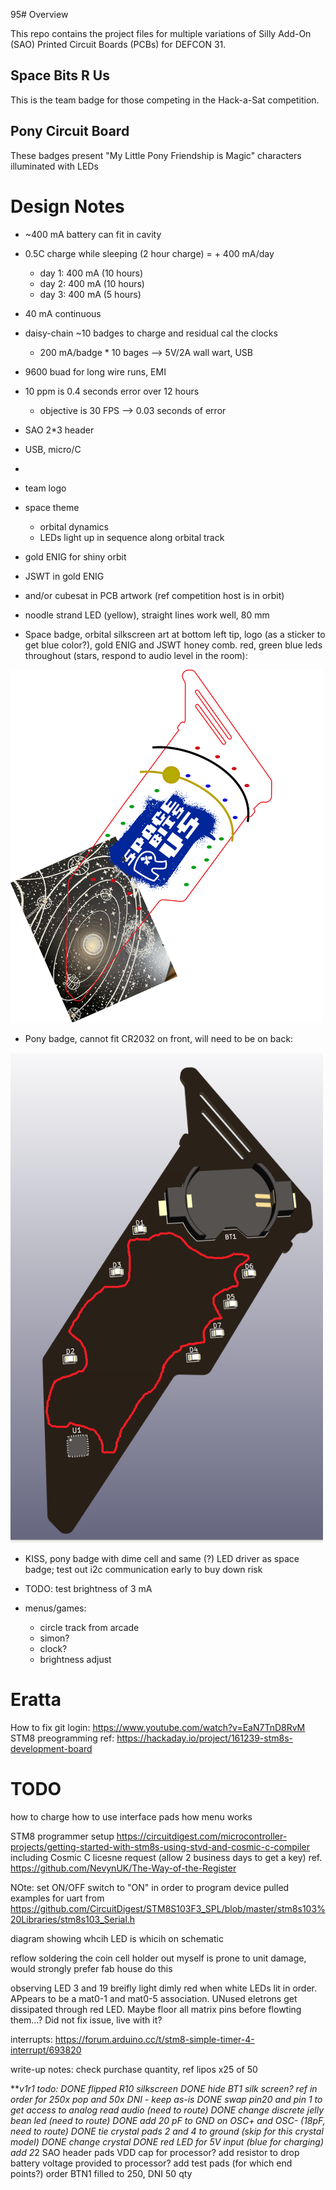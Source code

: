 95# Overview

This repo contains the project files for multiple variations of Silly Add-On (SAO) Printed Circuit Boards (PCBs) for DEFCON 31.

## Space Bits R Us

This is the team badge for those competing in the Hack-a-Sat competition.

## Pony Circuit Board

These badges present "My Little Pony Friendship is Magic" characters illuminated with LEDs

# Design Notes

- ~400 mA battery can fit in cavity
- 0.5C charge while sleeping (2 hour charge) = + 400 mA/day
    - day 1: 400 mA (10 hours)
    - day 2: 400 mA (10 hours)
    - day 3: 400 mA (5 hours)
- 40 mA continuous

- daisy-chain ~10 badges to charge and residual cal the clocks
    - 200 mA/badge * 10 bages --> 5V/2A wall wart, USB
- 9600 buad for long wire runs, EMI
- 10 ppm is 0.4 seconds error over 12 hours
    - objective is 30 FPS --> 0.03 seconds of error

- SAO 2*3 header
- USB, micro/C
- 

- team logo
- space theme
    - orbital dynamics
    - LEDs light up in sequence along orbital track
- gold ENIG for shiny orbit
- JSWT in gold ENIG
- and/or cubesat in PCB artwork (ref competition host is in orbit)
- noodle strand LED (yellow), straight lines work well, 80 mm

- Space badge, orbital silkscreen art at bottom left tip, logo (as a sticker to get blue color?), gold ENIG and JSWT honey comb.  red, green blue leds throughout (stars, respond to audio level in the room):

<img alt="alt_text" width="500px" src="doc\ideas_space_bits\img\DC31BADGE-CARD-OUTLINE_idea.png" />

- Pony badge, cannot fit CR2032 on front, will need to be on back:

<img alt="alt_text" width="500px" src="doc\ideas_space_bits\img\delete_me4.png" />

- KISS, pony badge with dime cell and same (?) LED driver as space badge; test out i2c communication early to buy down risk

- TODO: test brightness of 3 mA

- menus/games:
	- circle track from arcade
	- simon?
	- clock?
	- brightness adjust

# Eratta

How to fix git login: https://www.youtube.com/watch?v=EaN7TnD8RvM
STM8 preogramming ref: https://hackaday.io/project/161239-stm8s-development-board

# TODO
how to charge
how to use interface pads
how menu works

STM8 programmer setup https://circuitdigest.com/microcontroller-projects/getting-started-with-stm8s-using-stvd-and-cosmic-c-compiler
including Cosmic C licesne request (allow 2 business days to get a key)
ref. https://github.com/NevynUK/The-Way-of-the-Register

NOte: set ON/OFF switch to "ON" in order to program device
pulled examples for uart from https://github.com/CircuitDigest/STM8S103F3_SPL/blob/master/stm8s103%20Libraries/stm8s103_Serial.h

diagram showing whcih LED is whicih on schematic

reflow soldering the coin cell holder out myself is prone to unit damage, would strongly prefer fab house do this

observing LED 3 and 19 breifly light dimly red when white LEDs lit in order.  APpears to be a mat0-1 and mat0-5 association.  UNused eletrons get dissipated through red LED.  Maybe floor all matrix pins before flowting them...?  Did not fix issue, live with it?

interrupts: https://forum.arduino.cc/t/stm8-simple-timer-4-interrupt/693820

write-up notes: check purchase quantity, ref lipos x25 of 50

***v1r1 todo:
DONE flipped R10 silkscreen
DONE hide BT1 silk screen? ref in order for 250x pop and 50x DNI - keep as-is
DONE swap pin20 and pin 1 to get access to analog read audio (need to route)
DONE change discrete jelly bean led (need to route)
DONE add 20 pF to GND on OSC+ and OSC- (18pF, need to route)
DONE tie crystal pads 2 and 4 to ground (skip for this crystal model)
DONE change crystal
DONE red LED for 5V input (blue for charging)
add 2*2 SAO header pads
VDD cap for processor?
add resistor to drop battery voltage provided to processor?
add test pads (for which end points?)
order BTN1 filled to 250, DNI 50 qty